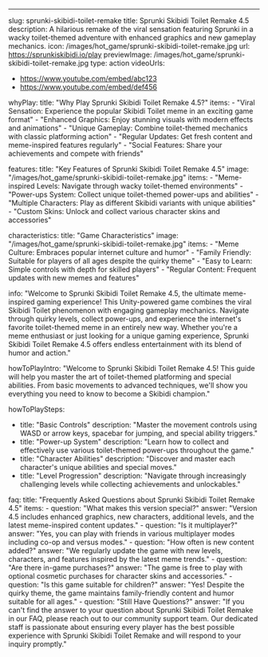 ---
slug: sprunki-skibidi-toilet-remake
title: Sprunki Skibidi Toilet Remake 4.5
description: A hilarious remake of the viral sensation featuring Sprunki in a wacky toilet-themed adventure with enhanced graphics and new gameplay mechanics.
icon: /images/hot_game/sprunki-skibidi-toilet-remake.jpg
url: https://sprunkiskibidi.io/play
previewImage: /images/hot_game/sprunki-skibidi-toilet-remake.jpg
type: action
videoUrls:
  - https://www.youtube.com/embed/abc123
  - https://www.youtube.com/embed/def456

whyPlay:
  title: "Why Play Sprunki Skibidi Toilet Remake 4.5?"
  items:
    - "Viral Sensation: Experience the popular Skibidi Toilet meme in an exciting game format"
    - "Enhanced Graphics: Enjoy stunning visuals with modern effects and animations"
    - "Unique Gameplay: Combine toilet-themed mechanics with classic platforming action"
    - "Regular Updates: Get fresh content and meme-inspired features regularly"
    - "Social Features: Share your achievements and compete with friends"

features:
  title: "Key Features of Sprunki Skibidi Toilet Remake 4.5"
  image: "/images/hot_game/sprunki-skibidi-toilet-remake.jpg"
  items:
    - "Meme-inspired Levels: Navigate through wacky toilet-themed environments"
    - "Power-ups System: Collect unique toilet-themed power-ups and abilities"
    - "Multiple Characters: Play as different Skibidi variants with unique abilities"
    - "Custom Skins: Unlock and collect various character skins and accessories"

characteristics:
  title: "Game Characteristics"
  image: "/images/hot_game/sprunki-skibidi-toilet-remake.jpg"
  items:
    - "Meme Culture: Embraces popular internet culture and humor"
    - "Family Friendly: Suitable for players of all ages despite the quirky theme"
    - "Easy to Learn: Simple controls with depth for skilled players"
    - "Regular Content: Frequent updates with new memes and features"

info: "Welcome to Sprunki Skibidi Toilet Remake 4.5, the ultimate meme-inspired gaming experience! This Unity-powered game combines the viral Skibidi Toilet phenomenon with engaging gameplay mechanics. Navigate through quirky levels, collect power-ups, and experience the internet's favorite toilet-themed meme in an entirely new way. Whether you're a meme enthusiast or just looking for a unique gaming experience, Sprunki Skibidi Toilet Remake 4.5 offers endless entertainment with its blend of humor and action."

howToPlayIntro: "Welcome to Sprunki Skibidi Toilet Remake 4.5! This guide will help you master the art of toilet-themed platforming and special abilities. From basic movements to advanced techniques, we'll show you everything you need to know to become a Skibidi champion."

howToPlaySteps:
  - title: "Basic Controls"
    description: "Master the movement controls using WASD or arrow keys, spacebar for jumping, and special ability triggers."
  - title: "Power-up System"
    description: "Learn how to collect and effectively use various toilet-themed power-ups throughout the game."
  - title: "Character Abilities"
    description: "Discover and master each character's unique abilities and special moves."
  - title: "Level Progression"
    description: "Navigate through increasingly challenging levels while collecting achievements and unlockables."

faq:
  title: "Frequently Asked Questions about Sprunki Skibidi Toilet Remake 4.5"
  items:
    - question: "What makes this version special?"
      answer: "Version 4.5 includes enhanced graphics, new characters, additional levels, and the latest meme-inspired content updates."
    - question: "Is it multiplayer?"
      answer: "Yes, you can play with friends in various multiplayer modes including co-op and versus modes."
    - question: "How often is new content added?"
      answer: "We regularly update the game with new levels, characters, and features inspired by the latest meme trends."
    - question: "Are there in-game purchases?"
      answer: "The game is free to play with optional cosmetic purchases for character skins and accessories."
    - question: "Is this game suitable for children?"
      answer: "Yes! Despite the quirky theme, the game maintains family-friendly content and humor suitable for all ages."
    - question: "Still Have Questions?"
      answer: "If you can't find the answer to your question about Sprunki Skibidi Toilet Remake in our FAQ, please reach out to our community support team. Our dedicated staff is passionate about ensuring every player has the best possible experience with Sprunki Skibidi Toilet Remake and will respond to your inquiry promptly." 